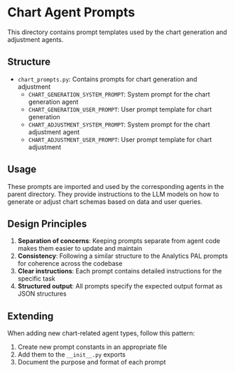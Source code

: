 # Chart Agent Prompts

This directory contains prompt templates used by the chart generation and adjustment agents.

## Structure

- `chart_prompts.py`: Contains prompts for chart generation and adjustment
  - `CHART_GENERATION_SYSTEM_PROMPT`: System prompt for the chart generation agent
  - `CHART_GENERATION_USER_PROMPT`: User prompt template for chart generation
  - `CHART_ADJUSTMENT_SYSTEM_PROMPT`: System prompt for the chart adjustment agent
  - `CHART_ADJUSTMENT_USER_PROMPT`: User prompt template for chart adjustment

## Usage

These prompts are imported and used by the corresponding agents in the parent directory. They provide instructions to the LLM models on how to generate or adjust chart schemas based on data and user queries.

## Design Principles

1. **Separation of concerns**: Keeping prompts separate from agent code makes them easier to update and maintain
2. **Consistency**: Following a similar structure to the Analytics PAL prompts for coherence across the codebase
3. **Clear instructions**: Each prompt contains detailed instructions for the specific task
4. **Structured output**: All prompts specify the expected output format as JSON structures

## Extending

When adding new chart-related agent types, follow this pattern:
1. Create new prompt constants in an appropriate file
2. Add them to the `__init__.py` exports
3. Document the purpose and format of each prompt 
